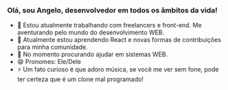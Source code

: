 ### Olá, sou Angelo, desenvolvedor em todos os âmbitos da vida!


- 🔭 Estou atualmente trabalhando com freelancers e front-end. Me aventurando pelo mundo do desenvolvimento WEB.
- 🌱 Atualmente estou aprendendo React e novas formas de contribuições para minha comunidade.
- 🤔 No momento procurando ajudar em sistemas WEB.
- 😄 Pronomes: Ele/Dele
- ⚡ Um fato curioso é que adoro música, se você me ver sem fone, pode ter certeza que é um clone mal programado!

